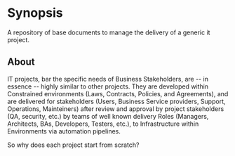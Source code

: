 # Synopsis #

A repository of base documents to manage the delivery of a generic it project.


## About ##

IT projects, bar the specific needs of Business Stakeholders, are -- in essence -- highly similar to other projects.
They are developed within Constrained environments (Laws, Contracts, Policies, and Agreements), and are delivered for stakeholders 
(Users, Business Service providers, Support, Operations, Mainteiners) after review and approval by project stakeholders (QA, security, etc.) by teams of well known delivery Roles (Managers, Architects, BAs, Developers, Testers, etc.), to Infrastructure within Environments via automation pipelines. 

So why does each project start from scratch?
